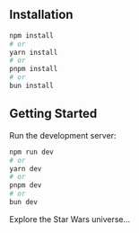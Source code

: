 ## Installation

```bash
npm install
# or
yarn install
# or
pnpm install
# or
bun install
```

## Getting Started

Run the development server:

```bash
npm run dev
# or
yarn dev
# or
pnpm dev
# or
bun dev
```

Explore the Star Wars universe...
